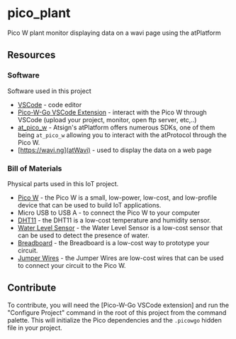 

# pico_plant

Pico W plant monitor displaying data on a wavi page using the atPlatform

## Resources

### Software

Software used in this project

- [VSCode](https://code.visualstudio.com/download) - code editor
- [Pico-W-Go VSCode Extension](https://marketplace.visualstudio.com/items?itemName=paulober.pico-w-go) - interact with the Pico W through VSCode (upload your project, monitor, open ftp server, etc,..)
- [at_pico_w](https://github.com/atsign-foundation/at_pico_w) - Atsign's atPlatform offers numerous SDKs, one of them being `at_pico_w` allowing you to interact with the atProtocol through the Pico W.
- [https://wavi.ng](atWavi) - used to display the data on a web page

### Bill of Materials

Physical parts used in this IoT project.

- [Pico W](https://www.picow.io/) - the Pico W is a small, low-power, low-cost, and low-profile device that can be used to build IoT applications.
- Micro USB to USB A - to connect the Pico W to your computer
- [DHT11](https://www.adafruit.com/product/386) - the DHT11 is a low-cost temperature and humidity sensor.
- [Water Level Sensor](https://www.adafruit.com/product/464) - the Water Level Sensor is a low-cost sensor that can be used to detect the presence of water.
- [Breadboard](https://www.adafruit.com/product/64) - the Breadboard is a low-cost way to prototype your circuit.
- [Jumper Wires](https://www.adafruit.com/product/758) - the Jumper Wires are low-cost wires that can be used to connect your circuit to the Pico W.

## Contribute

To contribute, you will need the [Pico-W-Go VSCode extension] and run the "Configure Project" command in the root of this project from the command palette. This will initialize the Pico dependencies and the `.picowgo` hidden file in your project. 